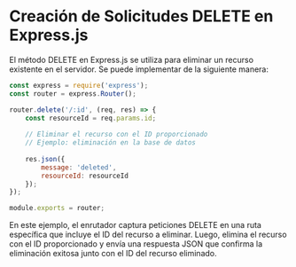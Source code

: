 # Creación de Solicitudes DELETE en Express.js

El método DELETE en Express.js se utiliza para eliminar un recurso existente en el servidor. Se puede implementar de la siguiente manera:

```javascript
const express = require('express');
const router = express.Router();

router.delete('/:id', (req, res) => {
    const resourceId = req.params.id;
    
    // Eliminar el recurso con el ID proporcionado
    // Ejemplo: eliminación en la base de datos
    
    res.json({
        message: 'deleted',
        resourceId: resourceId
    });
});

module.exports = router;
```

En este ejemplo, el enrutador captura peticiones DELETE en una ruta específica que incluye el ID del recurso a eliminar. Luego, elimina el recurso con el ID proporcionado y envía una respuesta JSON que confirma la eliminación exitosa junto con el ID del recurso eliminado.